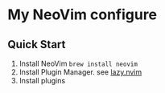 # My NeoVim configure

## Quick Start

1. Install NeoVim `brew install neovim`
2. Install Plugin Manager. see [lazy.nvim](https://lazy.folke.io/installation)
3. Install plugins


